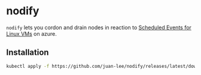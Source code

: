 # nodify

`nodify` lets you cordon and drain nodes in reaction to
[Scheduled Events for Linux VMs](https://docs.microsoft.com/en-us/azure/virtual-machines/linux/scheduled-events)
on azure.

## Installation

``` bash
kubectl apply -f https://github.com/juan-lee/nodify/releases/latest/download/nodify.yaml
```
